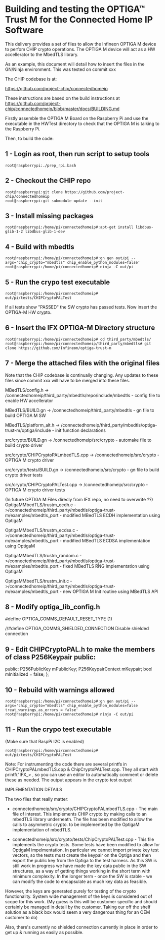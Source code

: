 # Building and testing the OPTIGA™ Trust M for the Connected Home IP Software


This delivery provides a set of files to allow the Infineon OPTIGA M device to perfom CHIP crypto operations. The OPTIGA M device will act as a HW accellerator to the MbedTLS library.

As an example, this document will detail how to insert the files in the GN/Ninja environment. This was tested on commit xxx

The CHIP codebase is at:
 
https://github.com/project-chip/connectedhomeip

These instructions are based on the build instructions at https://github.com/project-chip/connectedhomeip/blob/master/docs/BUILDING.md

Firstly assemble the OPTIGA M Board on the Raspberry Pi and use the executable in the HWTest directory to check that the OPTIGA M is talking to the Raspberry Pi.

Then, to build the code:

## 1 -  Login as root, then run script to setup tools
```console
root@raspberrypi:./prep_rpi.bash
```

## 2 - Checkout the CHIP repo
```console
root@raspberrypi:git clone https://github.com/project-chip/connectedhomeip
root@raspberrypi:git submodule update --init
```

## 3 - Install missing packages
```console
root@raspberrypi:/home/pi/connectedhomeip#:apt-get install libdbus-glib-1-2 libdbus-glib-1-dev
```

## 4 - Build with mbedtls
```console
root@raspberrypi:/home/pi/connectedhomeip#:gn gen out/pi --args='chip_crypto="mbedtls" chip_enable_python_modules=false'
root@raspberrypi:/home/pi/connectedhomeip# ninja -C out/pi
```

## 5 - Run the crypo test executable
```console
root@raspberrypi:/home/pi/connectedhomeip# out/pi/tests/CHIPCryptoPALTest
```

If all tests show "PASSED" the SW crypto has passed tests. Now insert the OPTIGA-M HW crypto.

## 6 - Insert the IFX OPTIGA-M Directory structure
```console
root@raspberrypi:/home/pi/connectedhomeip# cd third_party/mbedtls/
root@raspberrypi:/home/pi/connectedhomeip/third_party/mbedtls# git clone https://github.com/Infineon/optiga-trust-m
```

## 7 - Merge the attached files with the original files

Note that the CHIP codebase is continually changing. Any updates to these files since commit xxx will have to be merged into these files.

MBedTLS/config.h -> /connectedhomeip/third_party/mbedtls/repo/include/mbedtls - config file to enable HW accellerator

MBedTLS/BUILD.gn -> /connectedhomeip/third_party/mbedtls - gn file to build OPTIGA M SW

MBedTLS/platform_alt.h -> /connectedhomeip/third_party/mbedtls/optiga-trust-m/optiga/include - init function declarations

src/crypto/BUILD.gn -> /connectedhomeip/src/crypto - automake file to build crypto driver

src/crypto/CHIPCryptoPALmbedTLS.cpp -> /connectedhomeip/src/crypto - OPTIGA M crypto driver

src/crypto/tests/BUILD.gn -> /connectedhomeip/src/crypto - gn  file to build crypto driver tests

src/crypto/CHIPCryptoPALTest.cpp -> /connectedhomeip/src/crypto - OPTIGA M crypto driver tests

(In future OPTIGA M Files direcly from IFX repo, no need to overwrite ??)
OptigaMMbedTLS/trustm_ecdh.c ->/connectedhomeip/third_party/mbedtls/optiga-trust-m/examples/mbedtls_port - modified MBedTLS ECDH implementation using OptigaM

OptigaMMbedTLS/trustm_ecdsa.c ->/connectedhomeip/third_party/mbedtls/optiga-trust-m/examples/mbedtls_port - modified MBedTLS ECDSA implementation using OptigaM

OptigaMMbedTLS/trustm_random.c ->/connectedhomeip/third_party/mbedtls/optiga-trust-m/examples/mbedtls_port - fixed MBedTLS RNG implementation using OptigaM

OptigaMMbedTLS/trustm_init.c ->/connectedhomeip/third_party/mbedtls/optiga-trust-m/examples/mbedtls_port - new OPTIGA M Init routine using MBedTLS API

## 8 - Modify optiga_lib_config.h
#define OPTIGA_COMMS_DEFAULT_RESET_TYPE     (1)

//#define OPTIGA_COMMS_SHIELDED_CONNECTION  Disable shielded connection

## 9  - Edit CHIPCryptoPAL.h to make the members of class P256Keypair public:
public:
    P256PublicKey mPublicKey;
    P256KeypairContext mKeypair;
    bool mInitialized = false;
};

## 10 - Rebuild with warnings allowed
```console
root@raspberrypi:/home/pi/connectedhomeip#:gn gen out/pi --args='chip_crypto="mbedtls" chip_enable_python_modules=false treat_warnings_as_errors = false'
root@raspberrypi:/home/pi/connectedhomeip# ninja -C out/pi
```

## 11 - Run the crypo test executable
(Make sure that RaspPi I2C is enabled)
```console
root@raspberrypi:/home/pi/connectedhomeip# out/pi/tests/CHIPCryptoPALTest
```

Note: For instrumenting the code there are several printfs in CHIPCryptoPALmbedTLS.cpp & ChipCryptoPALTest.cpp. They all start with printf("IFX_> , so you can use an editor to automatically comment or delete these as needed. The output appears in the crypto test output

IMPLEMENTATION DETAILS

The two files that really matter:

- connectedhomeip/src/crypto/CHIPCryptoPALmbedTLS.cpp - The main file of interest. This implements CHIP crypto by making calls to an mbedTLS library underneath. The file has been modified to allow the calls to asymmetric crypto. to be implemented by the OptigaM implementation of mbedTLS.

- connectedhomeip/src/crypto/tests/ChipCryptoPALTest.cpp - This file implements the crypto tests. Some tests have been modified to allow for OptigaM impelmentation. In
particular we cannot import private key test vectors, so the tests must create the keypair on the Optiga and then export the public key from the Optiga to the test harness. As this SW is still work in progress we have made the key data public in the SW structures, as a way of getting things working in the short term with minimum complexity. In the longer term - once the SW is stable - we can modify the code to encapsulate as much key data as feasible.

However, the keys are generated purely for testing of the crypto functionality. System wide management of the keys is considered out of scope for this work. (My guess is this will be customer specific and should certainly be managed in detail by the customer. Taking our off the shelf solution as a black box would seem a very dangerous thing for an OEM customer to do)

Also, there's currently no shielded connection currently in place in order to get up & running as easily as possible.




